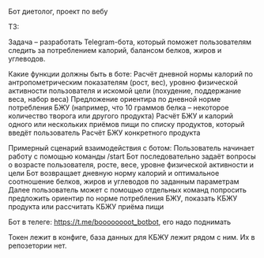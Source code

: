 Бот диетолог, проект по вебу

ТЗ:

Задача – разработать Telegram-бота, который поможет пользователям следить за потреблением калорий, балансом белков, жиров и углеводов.

Какие функции должны быть в боте:
Расчёт дневной нормы калорий по антропометрическим показателям (рост, вес), уровню физической активности пользователя и искомой цели (похудение, поддержание веса, набор веса)
Предложение ориентира по дневной норме потребления БЖУ (например, что 10 граммов белка – некоторое количество творога или другого продукта)
Расчёт БЖУ и калорий одного или нескольких приёмов пищи по списку продуктов, который введёт пользователь
Расчёт БЖУ конкретного продукта

Примерный сценарий взаимодействия с ботом:
Пользователь начинает работу с помощью команды /start
Бот последовательно задаёт вопросы о возрасте пользователя, росте, весе, уровне физической активности и цели
Бот возвращает дневную норму калорий и оптимальное соотношение белков, жиров и углеводов по заданным параметрам
Далее пользователь может с помощью отдельных команд попросить предложить ориентир по норме потребления БЖУ, показать КБЖУ продукта или рассчитать КБЖУ приёма пищи

Бот в телеге: https://t.me/boooooooot_botbot, его надо поднимать

Токен лежит в конфиге, база данных для КБЖУ лежит рядом с ним. Их в репозетории нет.
